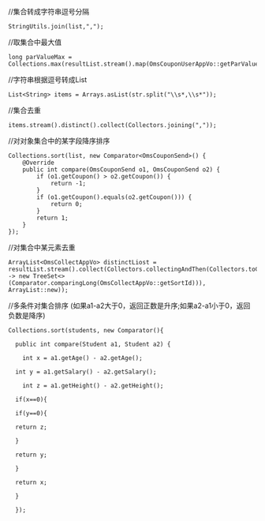 //集合转成字符串逗号分隔

    StringUtils.join(list,",");

//取集合中最大值

    long parValueMax = Collections.max(resultList.stream().map(OmsCouponUserAppVo::getParValue).collect(Collectors.toList()));

//字符串根据逗号转成List

    List<String> items = Arrays.asList(str.split("\\s*,\\s*"));
//集合去重

    items.stream().distinct().collect(Collectors.joining(","));
//对对象集合中的某字段降序排序

    Collections.sort(list, new Comparator<OmsCouponSend>() {
        @Override
        public int compare(OmsCouponSend o1, OmsCouponSend o2) {
            if (o1.getCoupon() > o2.getCoupon()) {
                return -1;
            }
            if (o1.getCoupon().equals(o2.getCoupon())) {
                return 0;
            }
            return 1;
        }
    });
//对集合中某元素去重

    ArrayList<OmsCollectAppVo> distinctLiost = resultList.stream().collect(Collectors.collectingAndThen(Collectors.toCollection(() -> new TreeSet<>(Comparator.comparingLong(OmsCollectAppVo::getSortId))), ArrayList::new));

//多条件对集合排序
(如果a1-a2大于0，返回正数是升序;如果a2-a1小于0，返回负数是降序)
    
    Collections.sort(students, new Comparator(){
    
      public int compare(Student a1, Student a2) {
    
     	int x = a1.getAge() - a2.getAge();
    
      int y = a1.getSalary() - a2.getSalary();
    
     	int z = a1.getHeight() - a2.getHeight();
    
      if(x==0){
    
      if(y==0){
    
      return z;
    
      }
    
      return y;
    
      }
    
      return x;
    
      }
    
      });
    
     
















